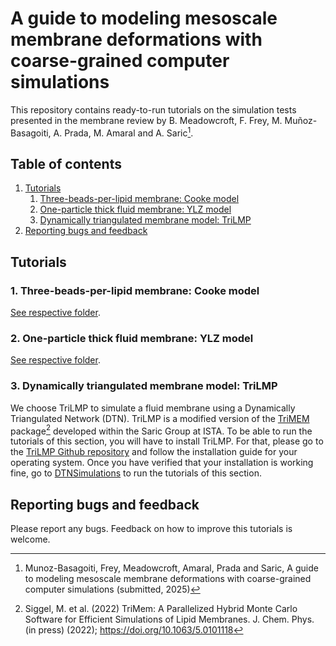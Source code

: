 # A guide to modeling mesoscale membrane deformations with coarse-grained computer simulations

This repository contains ready-to-run tutorials on the simulation tests presented in the membrane review by B. Meadowcroft, F. Frey, M. Muñoz-Basagoiti, A. Prada, M. Amaral and A. Saric[^RevCit].

## Table of contents
1. [Tutorials](#tutorials)
    1. [Three-beads-per-lipid membrane: Cooke model](#cooke)
    2. [One-particle thick fluid membrane: YLZ model](#ylz)
    3. [Dynamically triangulated membrane model: TriLMP](#trilmp)
2. [Reporting bugs and feedback](#bugs)

## Tutorials <a name="tutorials"></a>

### 1. Three-beads-per-lipid membrane: Cooke model <a name="cooke"></a>
[See respective folder](CookeSimulations).

### 2. One-particle thick fluid membrane: YLZ model <a name="ylz"></a>
[See respective folder](YLZSimulations).

### 3. Dynamically triangulated membrane model: TriLMP  <a name="trilmp"></a>
We choose TriLMP to simulate a fluid membrane using a Dynamically Triangulated Network (DTN). TriLMP is a modified version of the [TriMEM](https://github.com/bio-phys/trimem) package[^Siggel2022] developed within the Saric Group at ISTA. To be able to run the tutorials of this section, you will have to install TriLMP. For that, please go to the [TriLMP Github repository](https://github.com/Saric-Group/trimem_sbeady) and follow the installation guide for your operating system. Once you have verified that your installation is working fine, go to [DTNSimulations](https://github.com/Saric-Group/MembraneReviewTutorials/tree/main/DNTSimulations) to run the tutorials of this section.

## Reporting bugs and feedback  <a name="bugs"></a>

Please report any bugs. Feedback on how to improve this tutorials is welcome.

[^RevCit]: Munoz-Basagoiti, Frey, Meadowcroft, Amaral, Prada and Saric, A guide to modeling mesoscale membrane deformations with coarse-grained computer simulations (submitted, 2025)
[^Siggel2022]: Siggel, M. et al. (2022) TriMem: A Parallelized Hybrid Monte
  Carlo Software for Efficient Simulations of Lipid Membranes.
  J. Chem. Phys. (in press) (2022); https://doi.org/10.1063/5.0101118
